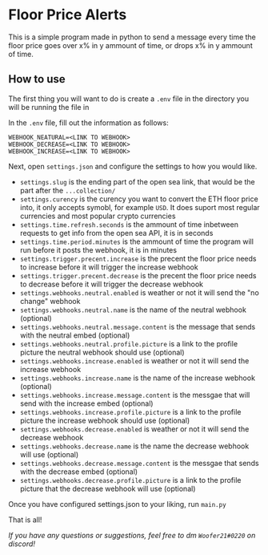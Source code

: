 # Floor Price Alerts

This is a simple program made in python to send a message every time the floor price goes over x% in y ammount of time, or drops x% in y ammount of time.

## How to use
The first thing you will want to do is create a `.env` file in the directory you will be running the file in

In the `.env` file, fill out the information as follows:
```
WEBHOOK_NEATURAL=<LINK TO WEBHOOK>
WEBHOOK_DECREASE=<LINK TO WEBHOOK>
WEBHOOK_INCREASE=<LINK TO WEBHOOK>
```

Next, open `settings.json` and configure the settings to how you would like.
- `settings.slug` is the ending part of the open sea link, that would be the part after the `...collection/`
- `settings.curency` is the curency you want to convert the ETH floor price into, it only accepts symobl, for example `USD`. It does suport most regular currencies and most popular crypto currencies
- `settings.time.refresh.seconds` is the ammount of time inbetween requests to get info from the open sea API, it is in seconds
- `settings.time.period.minutes` is the ammount of time the program will run before it posts the webhook, it is in minutes
- `settings.trigger.precent.increase` is the precent the floor price needs to increase before it will trigger the increase webhook
- `settings.trigger.precent.decrease` is the precent the floor price needs to decrease before it will trigger the decrease webhook
- `settings.webhooks.neutral.enabled` is weather or not it will send the "no change" webhook
- `settings.webhooks.neutral.name` is the name of the neutral webhook (optional)
- `settings.webhooks.neutral.message.content` is the message that sends with the neutral embed (optional)
- `settings.webhooks.neutral.profile.picture` is a link to the profile picture the neutral webhook should use (optional)
- `settings.webhooks.increase.enabled` is weather or not it will send the increase webhook
- `settings.webhooks.increase.name` is the name of the increase webhook (optional)
- `settings.webhooks.increase.message.content` is the messgae that will send with the increase embed (optional)
- `settings.webhooks.increase.profile.picture` is a link to the profile picture the increase webhook should use (optional)
- `settings.webhooks.decrease.enabled` is weather or not it will send the decrease webhook
- `settings.webhooks.decrease.name` is the name the decrease webhook will use (optional)
- `settings.webhooks.decrease.message.content` is the messgae that sends with the decrease embed (optional)
- `settings.webhooks.decrease.profile.picture` is a link to the profile picture that the decrease webhook will use (optional)

Once you have configured settings.json to your liking, run `main.py`

That is all!

*If you have any questions or suggestions, feel free to dm `Woofer21#0220` on discord!*